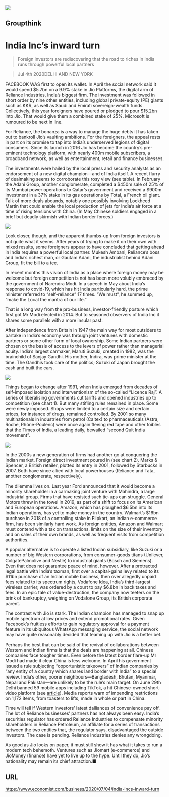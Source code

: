 ![](./images/20200704_WBP005_1.jpg)

## Groupthink

# India Inc’s inward turn

> Foreign investors are rediscovering that the road to riches in India runs through powerful local partners

> Jul 4th 2020DELHI AND NEW YORK

FACEBOOK WAS first to open its wallet. In April the social network said it would spend $5.7bn on a 9.9% stake in Jio Platforms, the digital arm of Reliance Industries, India’s biggest firm. The investment was followed in short order by nine other entities, including global private-equity (PE) giants such as KKR, as well as Saudi and Emirati sovereign-wealth funds. Collectively, this year foreigners have poured or pledged to pour $15.2bn into Jio. That would give them a combined stake of 25%. Microsoft is rumoured to be next in line.

For Reliance, the bonanza is a way to manage the huge debts it has taken out to bankroll Jio’s vaulting ambitions. For the foreigners, the appeal rests in part on its promise to tap into India’s underserved legions of digital consumers. Since its launch in 2016 Jio has become the country’s pre-eminent technology platform, with nearly 400m mobile subscribers, a broadband network, as well as entertainment, retail and finance businesses.

The investments were hailed by the local press and security analysts as an endorsement of a new digital champion—and of India itself. A recent flurry of dealmaking seems to corroborate this rosy view (see table). In February the Adani Group, another conglomerate, completed a $450m sale of 25% of its Mumbai power operations to Qatar’s government and received a $900m investment in a 37% stake in its gas operations by Total, a French oil giant. Talk of more deals abounds, notably one possibly involving Lockheed Martin that could enable the local production of jets for India’s air force at a time of rising tensions with China. (In May Chinese soldiers engaged in a brief but deadly skirmish with Indian border forces.)

![](./images/20200704_WBC512_0.png)

Look closer, though, and the apparent thumbs-up from foreign investors is not quite what it seems. After years of trying to make it on their own with mixed results, some foreigners appear to have concluded that getting ahead in India requires a powerful local partner. Mukesh Ambani, Reliance’s boss and India’s richest man, or Gautam Adani, the industrialist behind Adani Group, fit the bill to a tee.

In recent months this vision of India as a place where foreign money may be welcome but foreign competition is not has been more volubly embraced by the government of Narendra Modi. In a speech in May about India’s response to covid-19, which has hit India particularly hard, the prime minister referred to “self-reliance” 17 times. “We must”, he summed up, “make the Local the mantra of our life.”

That is a long way from the pro-business, investor-friendly posture which first got Mr Modi elected in 2014. But to seasoned observers of India Inc it shares some parallels with a more insular past.

After independence from Britain in 1947 the main way for most outsiders to partake in India’s economy was through joint ventures with domestic partners or some other form of local ownership. Some Indian partners were chosen on the basis of access to the levers of power rather than managerial acuity. India’s largest carmaker, Maruti Suzuki, created in 1982, was the brainchild of Sanjay Gandhi. His mother, Indira, was prime minister at the time. The Gandhis took care of the politics; Suzuki of Japan brought the cash and built the cars.

![](./images/20200704_WBC282_0.png)

Things began to change after 1991, when India emerged from decades of self-imposed isolation and interventionism of the so-called “Licence Raj”. A series of liberalising governments cut tariffs and opened industries up to competition (see chart 1). But many stifling rules remained in place. Some were newly imposed. Shops were limited to a certain size and certain prices, for instance of drugs, remained controlled. By 2001 so many multinationals in industries from petrol (Caltex) to pharmaceuticals (Astra, Roche, Rhône-Poulenc) were once again fleeing red tape and other foibles that the Times of India, a leading daily, bewailed “second Quit India movement”.

![](./images/20200704_WBC300.png)

In the 2000s a new generation of firms had another go at conquering the Indian market. Foreign direct investment poured in (see chart 2). Marks & Spencer, a British retailer, plotted its entry in 2001, followed by Starbucks in 2007. Both have since allied with local powerhouses (Reliance and Tata, another conglomerate, respectively).

The dilemma lives on. Last year Ford announced that it would become a minority shareholder in a carmaking joint venture with Mahindra, a large industrial group. Firms that have resisted such tie-ups can struggle. General Motors threw in the towel in 2019, as part of a shift to focus on its American and European operations. Amazon, which has ploughed $6.5bn into its Indian operations, has yet to make money in the country. Walmart’s $16bn purchase in 2018 of a controlling stake in Flipkart, an Indian e-commerce firm, has been similarly hard work. As foreign entities, Amazon and Walmart must contend with a tax on transactions, limits on the size of their inventory and on sales of their own brands, as well as frequent visits from competition authorities.

A popular alternative is to operate a listed Indian subsidiary, like Suzuki or a number of big Western corporations, from consumer-goods titans (Unilever, ColgatePalmolive and Nestlé) to industrial giants (Bosch and Siemens). Even that does not guarantee peace of mind, however. After a protracted legal battle with India’s taxman, first over a capital-gains levy related to its $11bn purchase of an Indian mobile business, then over allegedly unpaid fees related to its spectrum rights, Vodafone Idea, India’s third-largest wireless carrier, was ordered by a court to pay $6.8bn in back taxes and fees. In an epic tale of value-destruction, the company now teeters on the brink of bankruptcy, weighing on Vodafone Group, its British corporate parent.

The contrast with Jio is stark. The Indian champion has managed to snap up mobile spectrum at low prices and extend promotional rates. Given Facebook’s fruitless efforts to gain regulatory approval for a payment feature in its ubiquitous WhatsApp messaging service, the social network may have quite reasonably decided that teaming up with Jio is a better bet.

Perhaps the best that can be said of the revival of collaborations between Western and Indian firms is that the deals are happening at all. Chinese companies face tougher times. Even before the latest border flare-up Mr Modi had made it clear China is less welcome. In April his government issued a rule subjecting “opportunistic takeovers” of Indian companies by “any entity of a country which shares land border with India” to a special review. India’s other, poorer neighbours—Bangladesh, Bhutan, Myanmar, Nepal and Pakistan—are unlikely to be the rule’s main target. On June 29th Delhi banned 59 mobile apps including TikTok, a hit Chinese-owned short-video platform (see [article](https://www.economist.com//asia/2020/07/02/indias-ban-on-tiktok-deprives-the-country-of-a-favourite-pastime)). Media reports warn of impending restrictions on 1,172 items, from toasters to lifts, made in whole or part in China.

Time will tell if Western investors’ latest dalliances of convenience pay off. The lot of Reliance businesses’ partners has not always been easy. India’s securities regulator has ordered Reliance Industries to compensate minority shareholders in Reliance Petroleum, an affiliate for a series of transactions between the two entities that, the regulator says, disadvantaged the outside investors. The case is pending. Reliance Industries denies any wrongdoing.

As good as Jio looks on paper, it must still show it has what it takes to run a modern tech behemoth. Ventures such as Jiomart (e-commerce) and JioMoney (finance) have yet to live up to the hype. Until they do, Jio’s nationality may remain its chief attraction.■

## URL

https://www.economist.com/business/2020/07/04/india-incs-inward-turn

